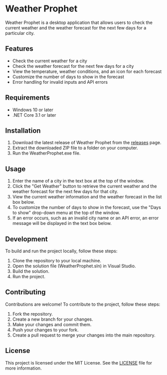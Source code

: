 # Weather Prophet

Weather Prophet is a desktop application that allows users to check the current weather and the weather forecast for the next few days for a particular city.

## Features
- Check the current weather for a city
- Check the weather forecast for the next few days for a city
- View the temperature, weather conditions, and an icon for each forecast
- Customize the number of days to show in the forecast
- Error handling for invalid inputs and API errors

## Requirements
- Windows 10 or later
- .NET Core 3.1 or later

## Installation
1. Download the latest release of Weather Prophet from the [releases](https://github.com/enviGit/WeatherProphet/releases) page.
2. Extract the downloaded ZIP file to a folder on your computer.
3. Run the WeatherProphet.exe file.

## Usage
1. Enter the name of a city in the text box at the top of the window.
2. Click the "Get Weather" button to retrieve the current weather and the weather forecast for the next few days for that city.
3. View the current weather information and the weather forecast in the list box below.
4. To customize the number of days to show in the forecast, use the "Days to show" drop-down menu at the top of the window.
5. If an error occurs, such as an invalid city name or an API error, an error message will be displayed in the text box below.

## Development
To build and run the project locally, follow these steps:
1. Clone the repository to your local machine.
2. Open the solution file (WeatherProphet.sln) in Visual Studio.
3. Build the solution.
4. Run the project.

## Contributing
Contributions are welcome! To contribute to the project, follow these steps:
1. Fork the repository.
2. Create a new branch for your changes.
3. Make your changes and commit them.
4. Push your changes to your fork.
5. Create a pull request to merge your changes into the main repository.

## License
This project is licensed under the MIT License. See the [LICENSE](LICENSE.md) file for more information.
